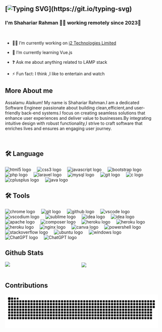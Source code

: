 ## [![Typing SVG](https://readme-typing-svg.herokuapp.com?color=%23000000&size=40&lines=About+me;)](https://git.io/typing-svg)

### <div align="left">I'm Shahariar Rahman 👨‍💻 working remotely since 2023🚀</div>  
<br/>  
  

- 🧑‍💼 I’m currently working on [ i2 Technologies Limited](https://i2technologies.net/)  
  

- 🌱 I’m currently learning Vue.js  
  

- ❓ Ask me about anything related to LAMP stack   
  

- ⚡ Fun fact: I think ,I like to entertain and watch 
  
## More About me
 
Assalamu Alaikum! My name is Shahariar Rahman.I am a dedicated Software Engineer passionate about building clean,efficient,and user-friendly back-end systems.I focus on creating seamless solutions that enhance user experiences and deliver value to businesses.By integrating intuitive
design with robust functionality,I strive to craft software that enriches lives and ensures an engaging user journey.


<br/>  

###

<h2 align="left">🛠 Language</h2>

###

<div align="left">
  <img src="https://cdn.jsdelivr.net/gh/devicons/devicon/icons/html5/html5-original.svg" height="40" alt="html5 logo"  />
  <img width="12" />
  <img src="https://cdn.jsdelivr.net/gh/devicons/devicon/icons/css3/css3-original.svg" height="40" alt="css3 logo"  />
  <img width="12" />
  <img src="https://skillicons.dev/icons?i=js" height="40" alt="javascript logo"  />
  <img width="12" />
  <img src="https://skillicons.dev/icons?i=bootstrap" height="40" alt="bootstrap logo"  />
  <img width="12" />
  <img src="https://skillicons.dev/icons?i=php" height="40" alt="php logo"  />
  <img width="12" />
  <img src="https://skillicons.dev/icons?i=laravel" height="40" alt="laravel logo"  />
  <img width="12" />
  <img src="https://skillicons.dev/icons?i=mysql" height="40" alt="mysql logo"  />
  <img width="12" />
  <img src="https://skillicons.dev/icons?i=git" height="40" alt="git logo"  />  
  <img width="12" />
  <img src="https://cdn.jsdelivr.net/gh/devicons/devicon/icons/c/c-original.svg" height="40" alt="c logo"  />
  <img width="12" />
  <img src="https://cdn.jsdelivr.net/gh/devicons/devicon/icons/cplusplus/cplusplus-original.svg" height="40" alt="cplusplus logo"  />
  <img width="12" />
  <img src="https://skillicons.dev/icons?i=java" height="40" alt="java logo"  />
</div>

###

<h2 align="left">🛠  Tools</h2>

###

<div align="left">
  <img src="https://cdn.jsdelivr.net/gh/devicons/devicon/icons/chrome/chrome-original.svg" height="40" alt="chrome logo"  />
  <img width="12" />
  <img src="https://cdn.jsdelivr.net/gh/devicons/devicon/icons/git/git-original.svg" height="40" alt="git logo"  />
  <img width="12" />
  <img src="https://skillicons.dev/icons?i=github" height="40" alt="github logo"  />
  <img width="12" />
  <img src="https://skillicons.dev/icons?i=vscode" height="40" alt="vscode logo"  />
  <img width="12" />
  <img src="https://skillicons.dev/icons?i=vscodium" height="40" alt="vscodium logo"  />
  <img width="12" />
  <img src="https://skillicons.dev/icons?i=sublime" height="40" alt="sublime logo"  />  
  <img width="12" />
  <img src="https://skillicons.dev/icons?i=idea" height="40" alt="idea logo"  />
  <img width="12" />
  <img src="https://voyager.postman.com/logo/postman-logo-icon-orange.svg?i=idea" height="40" alt="idea logo"  />
  <img width="12" />
  <img src="https://cdn.jsdelivr.net/gh/devicons/devicon/icons/apache/apache-original.svg" height="40" alt="apache logo"  />
  <img width="12" />
  <img src="https://cdn.jsdelivr.net/gh/devicons/devicon/icons/composer/composer-original.svg" height="40" alt="composer logo"  />
  <img width="12" />
  <img src="https://skillicons.dev/icons?i=heroku" height="40" alt="heroku logo"  />
  <img width="12" />
  <img src="https://www.gstatic.com/monospace/230530/icon-192.png?i=heroku" height="40" alt="heroku logo"  />
  <img width="12" />
  <img src="https://laragon.org/logo.svg?i=heroku" height="40" alt="heroku logo"  />
  <img width="12" />
  <img src="https://cdn.simpleicons.org/nginx/009639" height="40" alt="nginx logo"  />
  <img width="12" />
  <img src="https://cdn.jsdelivr.net/gh/devicons/devicon/icons/canva/canva-original.svg" height="40" alt="canva logo"  />
  <img width="12" />
  <img src="https://skillicons.dev/icons?i=powershell" height="40" alt="powershell logo"  />
  <img width="12" />
  <img src="https://skillicons.dev/icons?i=stackoverflow" height="40" alt="stackoverflow logo"  />
  <img width="12" />
  <img src="https://skillicons.dev/icons?i=ubuntu" height="40" alt="ubuntu logo"  />
  <img width="12" />
  <img src="https://skillicons.dev/icons?i=windows" height="40" alt="windows logo"  />
  <img width="12" />
  <img src="https://upload.wikimedia.org/wikipedia/commons/thumb/e/ef/ChatGPT-Logo.svg/800px-ChatGPT-Logo.svg.png?i=ChatGPT" height="40" alt="ChatGPT logo"  />
   <img width="12" />
  <img src="https://img.utdstc.com/icon/d1e/cdf/d1ecdfe13a696d09c4834e50a0a8fb260d7cee3d5584dacdfa079be5afb86cbf:200?i=ChatGPT" height="40" alt="ChatGPT logo"  />
  
</div>

## Github Stats  
<img src="https://github-readme-stats.vercel.app/api?username=shahariarr&show_icons=true&count_private=true&hide_border=true" align="left" />  

<div align="center"><img src="https://github-readme-stats.vercel.app/api/top-langs/?username=shahariarr&hide_border=true&layout=compact" align="center" /></div>  

<br/>  

## Contributions 
 
<picture> 
  <source
    media="(prefers-color-scheme: light)"
   srcset="https://raw.githubusercontent.com/shahariarr/shahariarr/output/snake.svg"
  />
  <img
    alt="GitHub contribution grid snake animation"
    src="https://raw.githubusercontent.com/shahariarr/shahariarr/output/snake.svg"
  />
</picture>


###


